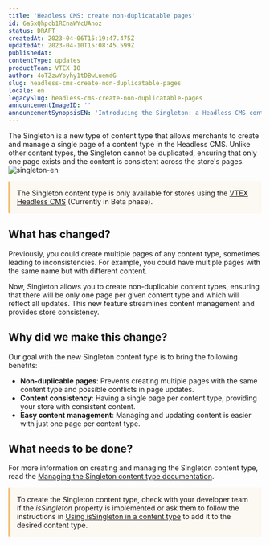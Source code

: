 ```yaml
---
title: 'Headless CMS: create non-duplicatable pages'
id: 6aSxQhpcb1RCnaWYcUAnoz
status: DRAFT
createdAt: 2023-04-06T15:19:47.475Z
updatedAt: 2023-04-10T15:08:45.599Z
publishedAt: 
contentType: updates
productTeam: VTEX IO
author: 4oTZzwYoyhy1tDBwLuemdG
slug: headless-cms-create-non-duplicatable-pages
locale: en
legacySlug: headless-cms-create-non-duplicatable-pages
announcementImageID: ''
announcementSynopsisEN: 'Introducing the Singleton: a Headless CMS content type that prevents duplicates and ensures consistent store content.'
---
```


The Singleton is a new type of content type that allows merchants to create and manage a single page of a content type in the Headless CMS. Unlike other content types, the Singleton cannot be duplicated, ensuring that only one page exists and the content is consistent across the store's pages.
![singleton-en](//images.ctfassets.net/alneenqid6w5/6aMWhl66yiP8YLJr5Bzuo5/336d3df9b113a1b919209c304856c339/singleton-en.gif)

<div style="background-color:#FCF8F2; border-left: 2px solid #F0AD4E; border-top-left-radius: 2px; border-bottom-left-radius: 2px; padding: 15px; margin-bottom: 10px">
The Singleton content type is only available for stores using the <a href="https://help.vtex.com/en/tutorial/managing-pages-beta--3DO6rBhZ1p3zndnFu5BgRt">VTEX Headless CMS</a> (Currently in Beta phase).
</div>

## What has changed?

Previously, you could create multiple pages of any content type, sometimes leading to inconsistencies. For example, you could have multiple pages with the same name but with different content.

Now, Singleton allows you to create non-duplicable content types, ensuring that there will be only one page per given content type and which will reflect all updates. This new feature streamlines content management and provides store consistency.

## Why did we make this change?
Our goal with the new Singleton content type is to bring the following benefits:

- **Non-duplicable pages**: Prevents creating multiple pages with the same content type and possible conflicts in page updates.
- **Content consistency**:  Having a single page per content type, providing your store with consistent content.
- **Easy content management**: Managing and updating content is easier with just one page per content type.

## What needs to be done? 

For more information on creating and managing the Singleton content type, read the [Managing the Singleton content type documentation](https://help.vtex.com/en/tutorial/gerenciando-content-types-do-tipo-singleton--VBibMN1BqV2OFmavUFCdo).

<div style="background-color:#FCF8F2; border-left: 2px solid #F0AD4E; border-top-left-radius: 2px; border-bottom-left-radius: 2px; padding: 15px; margin-bottom: 10px">
To create the Singleton content type, check with your developer team if the <i>isSingleton</i> property is implemented or ask them to follow the instructions in <a href="https://www.faststore.dev/how-to-guides/cms/vtex-headless-cms/Using%20isSingleton%20property%20in%20a%20contenty%20type">Using isSingleton in a content type</a> to add it to the desired content type.
</div>
